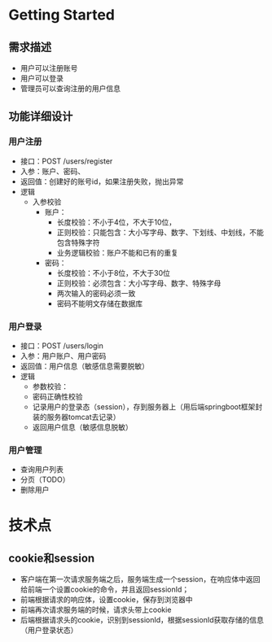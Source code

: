 # Getting Started

## 需求描述

- 用户可以注册账号
- 用户可以登录
- 管理员可以查询注册的用户信息

## 功能详细设计

### 用户注册

- 接口：POST /users/register
- 入参：账户、密码、
- 返回值：创建好的账号id，如果注册失败，抛出异常
- 逻辑
  - 入参校验
    - 账户：
      - 长度校验：不小于4位，不大于10位，
      - 正则校验：只能包含：大小写字母、数字、下划线、中划线，不能包含特殊字符
      - 业务逻辑校验：账户不能和已有的重复
    - 密码：
      - 长度校验：不小于8位，不大于30位
      - 正则校验：必须包含：大小写字母、数字、特殊字母
      - 两次输入的密码必须一致
      - 密码不能明文存储在数据库

### 用户登录

- 接口：POST /users/login
- 入参：用户账户、用户密码
- 返回值：用户信息（敏感信息需要脱敏）
- 逻辑
  - 参数校验：
  - 密码正确性校验
  - 记录用户的登录态（session），存到服务器上（用后端springboot框架封装的服务器tomcat去记录）
  - 返回用户信息（敏感信息脱敏）

### 用户管理

- 查询用户列表
- 分页（TODO）
- 删除用户

# 技术点

## cookie和session

- 客户端在第一次请求服务端之后，服务端生成一个session，在响应体中返回给前端一个设置cookie的命令，并且返回sessionId；
- 前端根据请求的响应体，设置cookie，保存到浏览器中
- 前端再次请求服务端的时候，请求头带上cookie
- 后端根据请求头的cookie，识别到sessionId，根据sessionId获取存储的信息（用户登录状态）
